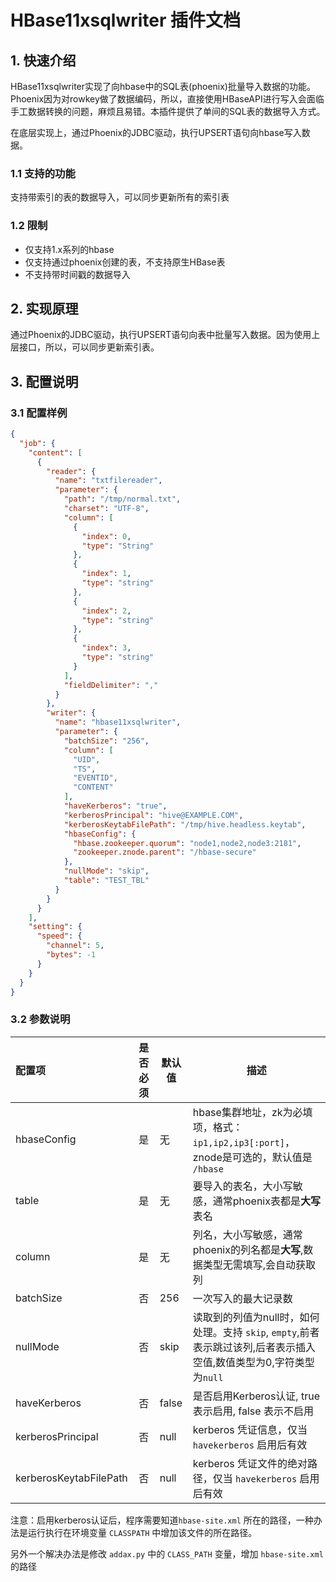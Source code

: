 # HBase11xsqlwriter 插件文档

## 1. 快速介绍

HBase11xsqlwriter实现了向hbase中的SQL表(phoenix)批量导入数据的功能。Phoenix因为对rowkey做了数据编码，所以，直接使用HBaseAPI进行写入会面临手工数据转换的问题，麻烦且易错。本插件提供了单间的SQL表的数据导入方式。

在底层实现上，通过Phoenix的JDBC驱动，执行UPSERT语句向hbase写入数据。

### 1.1 支持的功能

支持带索引的表的数据导入，可以同步更新所有的索引表

### 1.2 限制

- 仅支持1.x系列的hbase
- 仅支持通过phoenix创建的表，不支持原生HBase表
- 不支持带时间戳的数据导入

## 2. 实现原理

通过Phoenix的JDBC驱动，执行UPSERT语句向表中批量写入数据。因为使用上层接口，所以，可以同步更新索引表。

## 3. 配置说明

### 3.1 配置样例

```json
{
  "job": {
    "content": [
      {
        "reader": {
          "name": "txtfilereader",
          "parameter": {
            "path": "/tmp/normal.txt",
            "charset": "UTF-8",
            "column": [
              {
                "index": 0,
                "type": "String"
              },
              {
                "index": 1,
                "type": "string"
              },
              {
                "index": 2,
                "type": "string"
              },
              {
                "index": 3,
                "type": "string"
              }
            ],
            "fieldDelimiter": ","
          }
        },
        "writer": {
          "name": "hbase11xsqlwriter",
          "parameter": {
            "batchSize": "256",
            "column": [
              "UID",
              "TS",
              "EVENTID",
              "CONTENT"
            ],
            "haveKerberos": "true",
            "kerberosPrincipal": "hive@EXAMPLE.COM",
            "kerberosKeytabFilePath": "/tmp/hive.headless.keytab",
            "hbaseConfig": {
              "hbase.zookeeper.quorum": "node1,node2,node3:2181",
              "zookeeper.znode.parent": "/hbase-secure"
            },
            "nullMode": "skip",
            "table": "TEST_TBL"
          }
        }
      }
    ],
    "setting": {
      "speed": {
        "channel": 5,
        "bytes": -1
      }
    }
  }
}
```

### 3.2 参数说明

| 配置项                 | 是否必须 | 默认值 | 描述                                                                                                          |
| :--------------------- | :------: | ------ | ----------------------------------------------------------------------------------------------------------|
| hbaseConfig            |    是    | 无     | hbase集群地址，zk为必填项，格式：`ip1,ip2,ip3[:port]`，znode是可选的，默认值是 `/hbase`                                    |
| table                  |    是    | 无     | 要导入的表名，大小写敏感，通常phoenix表都是**大写**表名                                                             |
| column                 |    是    | 无     | 列名，大小写敏感，通常phoenix的列名都是**大写**,数据类型无需填写,会自动获取列                                       |
| batchSize              |    否    | 256    | 一次写入的最大记录数                                                                                                |
| nullMode               |    否    | skip   | 读取到的列值为null时，如何处理。支持 `skip`, `empty`,前者表示跳过该列,后者表示插入空值,数值类型为0,字符类型为`null` |
| haveKerberos           |    否    | false  | 是否启用Kerberos认证, true 表示启用, false 表示不启用                                                               |
| kerberosPrincipal      |    否    | null   | kerberos 凭证信息，仅当 `havekerberos` 启用后有效                                                                   |
| kerberosKeytabFilePath |    否    | null   | kerberos 凭证文件的绝对路径，仅当 `havekerberos` 启用后有效                                                         |

注意：启用kerberos认证后，程序需要知道`hbase-site.xml` 所在的路径，一种办法是运行执行在环境变量 `CLASSPATH` 中增加该文件的所在路径。

另外一个解决办法是修改 `addax.py` 中的 `CLASS_PATH` 变量，增加 `hbase-site.xml` 的路径
